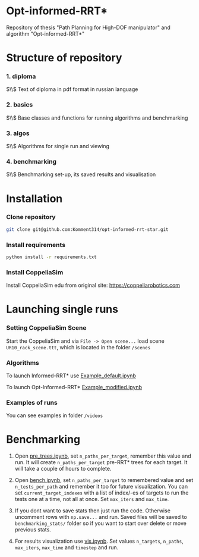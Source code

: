 # Opt-informed-RRT*
Repository of thesis "Path Planning for High-DOF manipulator" and algorithm "Opt-informed-RRT*"

# Structure of repository

### 1. diploma 
$\\$ Text of diploma in pdf format in russian language

### 2. basics 
$\\$ Base classes and functions for running algorithms and benchmarking

### 3. algos 
$\\$ Algorithms for single run and viewing

### 4. benchmarking 
$\\$ Benchmarking set-up, its saved results and visualisation

# Installation

### Clone repository

```bash
git clone git@github.com:Komment314/opt-informed-rrt-star.git
```

### Install requirements

```bash
python install -r requirements.txt
```

### Install CoppeliaSim

Install CoppeliaSim edu from original site: https://coppeliarobotics.com

# Launching single runs

### Setting CoppeliaSim Scene

Start the CoppeliaSim and via `File -> Open scene...` load scene `UR10_rack_scene.ttt`, which is located in the folder `/scenes`

### Algorithms

To launch Informed-RRT* use [Example_default.ipynb](./algos/Example_default.ipynb)

To launch Opt-Informed-RRT* [Example_modified.ipynb](./algos/Example_modified.ipynb)

### Examples of runs

You can see examples in folder `/videos`

# Benchmarking

1. Open [pre_trees.ipynb](./benchmarking/path_finding_for_benckmarking/pre_trees.ipynb), set `n_paths_per_target`, remember this value and run. It will create `n_paths_per_target` pre-RRT* trees for each target. It will take a couple of hours to complete.

2. Open [bench.ipynb](./benchmarking/bench.ipynb), set `n_paths_per_target` to remembered value and set `n_tests_per_path` and remember it too for future visualization. You can set `current_target_indexes` with a list of index/-es of targets to run the tests one at a time, not all at once. Set `max_iters` and `max_time`.

3. If you dont want to save stats then just run the code. Otherwise uncomment rows with `np.save...` and run. Saved files will be saved to `benchmarking_stats/` folder so if you want to start over delete or move previous stats.

4. For results visualization use [vis.ipynb](./benchmarking/vis/vis.ipynb). Set values `n_targets`, `n_paths`, `max_iters`, `max_time` and `timestep` and run.
